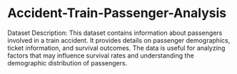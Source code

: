 # Accident-Train-Passenger-Analysis
Dataset Description:  This dataset contains information about passengers involved in a train accident. It provides details on passenger demographics, ticket information, and survival outcomes. The data is useful for analyzing factors that may influence survival rates and understanding the demographic distribution of passengers.
